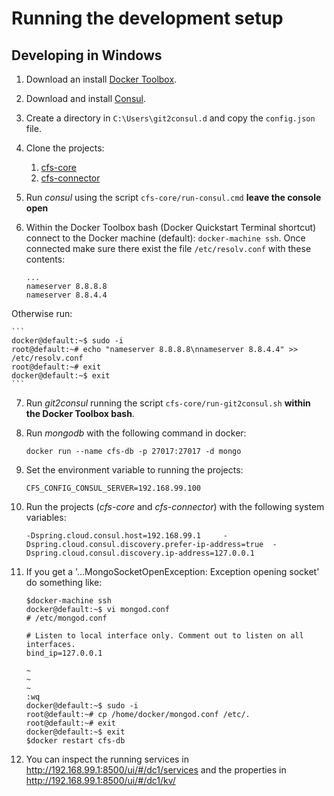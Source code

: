 Running the development setup
=============================

Developing in Windows
---------------------

1. Download an install [Docker Toolbox](https://www.docker.com/products/docker-toolbox).
2. Download and install [Consul](https://www.consul.io/downloads.html).
3. Create a directory in `C:\Users\git2consul.d` and copy the `config.json` file.
4. Clone the projects:
	1. [cfs-core](https://github.com/commonms/cfs-core)
	2. [cfs-connector](https://github.com/commonms/cfs-connector)
5. Run *consul* using the script `cfs-core/run-consul.cmd` **leave the console open**
6. Within the Docker Toolbox bash (Docker Quickstart Terminal shortcut) connect to the Docker machine (default): `docker-machine ssh`.
Once connected make sure there exist the file `/etc/resolv.conf` with these contents:

	```
	...
	nameserver 8.8.8.8
	nameserver 8.8.4.4
	```
Otherwise run:
	
	```
	docker@default:~$ sudo -i
	root@default:~# echo "nameserver 8.8.8.8\nnameserver 8.8.4.4" >> /etc/resolv.conf
	root@default:~# exit
	docker@default:~$ exit
	```
7. Run *git2consul* running the script `cfs-core/run-git2consul.sh` **within the Docker Toolbox bash**.
8. Run *mongodb* with the following command in docker:

	```
	docker run --name cfs-db -p 27017:27017 -d mongo
	```
9. Set the environment variable to running the projects:

	```
	CFS_CONFIG_CONSUL_SERVER=192.168.99.100
	```
10. Run the projects (*cfs-core* and *cfs-connector*) with the following system variables:

	```
	-Dspring.cloud.consul.host=192.168.99.1 	-Dspring.cloud.consul.discovery.prefer-ip-address=true 	-Dspring.cloud.consul.discovery.ip-address=127.0.0.1
	```
11. If you get a '...MongoSocketOpenException: Exception opening socket' do something like:
	
	```
	$docker-machine ssh
	docker@default:~$ vi mongod.conf
	# /etc/mongod.conf
	
	# Listen to local interface only. Comment out to listen on all interfaces.
	bind_ip=127.0.0.1

	~
	~
	~
	:wq
	docker@default:~$ sudo -i
	root@default:~# cp /home/docker/mongod.conf /etc/.
	root@default:~# exit
	docker@default:~$ exit
	$docker restart cfs-db
	```
	
12. You can inspect the running services in http://192.168.99.1:8500/ui/#/dc1/services
and the properties in http://192.168.99.1:8500/ui/#/dc1/kv/